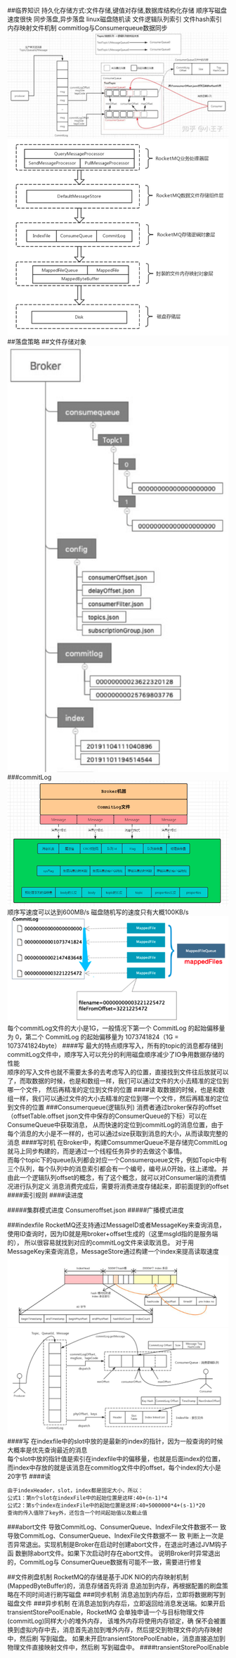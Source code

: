 ##临界知识
持久化存储方式:文件存储,键值对存储,数据库结构化存储
顺序写磁盘速度很快
同步落盘,异步落盘
linux磁盘随机读
文件逻辑队列索引
文件hash索引
内存映射文件机制
commitlog与Consumerqueue数据同步
![](.z_06_分布式_消息队列_rocketmq_04_持久化存储_存储结构_刷盘策略_同步_异步_images/03bbe137.png)
![](.z_06_分布式_消息队列_rocketmq_04_持久化存储_存储结构_刷盘策略_同步_异步_images/46c813af.png)
##落盘策略
##文件存储对象
![](.z_06_分布式_消息队列_rocketmq_04_持久化存储_存储结构_刷盘策略_同步_异步_images/8803dcc9.png)
###commitLog
![](.z_06_分布式_消息队列_rocketmq_04_持久化存储_存储结构_刷盘策略_同步_异步_images/30b80e05.png)
顺序写速度可以达到600MB/s
磁盘随机写的速度只有大概100KB/s
![](.z_06_分布式_消息队列_rocketmq_04_持久化存储_存储结构_images/4fa17723.png)
每个commitLog文件的大小是1G，一般情况下第一个 CommitLog 的起始偏移量为 0，第二个 CommitLog 的起始偏移量为 1073741824（1G = 1073741824byte）
####写
最大的特点顺序写入，所有的topic的消息都存储到commitLog文件中，顺序写入可以充分的利用磁盘顺序减少了IO争用数据存储的性能  
顺序的写入文件也就不需要太多的去考虑写入的位置，直接找到文件往后放就可以了，而取数据的时候，也是和数组一样，我们可以通过文件的大小去精准的定位到哪一个文件，
然后再精准的定位到文件的位置
####读
取数据的时候，也是和数组一样，我们可以通过文件的大小去精准的定位到哪一个文件，然后再精准的定位到文件的位置
###Consumerqueue(逻辑队列)
消费者通过broker保存的offset（offsetTable.offset json文件中保存的ConsumerQueue的下标）可以在ConsumeQueue中获取消息，
从而快速的定位到commitLog的消息位置，由于每个消息的大小是不一样的，也可以通过size获取到消息的大小，从而读取完整的消息
####写时机
在Broker中，构建ComsummerQueue不是存储完CommitLog就马上同步构建的，而是通过一个线程任务异步的去做这个事情。  
而每个topic下的queue队列都会对应一个Consumerqueue文件，例如Topic中有三个队列，每个队列中的消息索引都会有一个编号，编号从0开始，往上递增。
并由此一个逻辑队列offset的概念，有了这个概念，就可以对Consumer端的消费情况进行队列定义
消息消费完成后，需要将消费进度存储起来，即前面提到的offset
####索引规则
####读进度

#####集群模式进度
Consumeroffset.json
#####广播模式进度

###indexfile
[](https://www.codenong.com/cs109720179/)
[](https://jishuin.proginn.com/p/763bfbd690f3)
RocketMQ还支持通过MessageID或者MessageKey来查询消息，使用ID查询时，因为ID就是用broker+offset生成的（这里msgId指的是服务端的），
所以很容易就找到对应的commitLog文件来读取消息。
对于用MessageKey来查询消息，MessageStore通过构建一个index来提高读取速度
![](.z_06_分布式_消息队列_rocketmq_04_持久化存储_存储结构_刷盘策略_同步_异步_images/053c3470.png)
![](.z_06_分布式_消息队列_rocketmq_04_持久化存储_存储结构_刷盘策略_同步_异步_images/76657eca.png)
####写
在indexfile中的slot中放的是最新的index的指针，因为一般查询的时候大概率是优先查询最近的消息  
每个slot中放的指针值是索引在indexfile中的偏移量，也就是后面index的位置，而index中存放的就是该消息在commitlog文件中的offset，每个index的大小是20字节
####读
```asp
由于indexHeader，slot，index都是固定大小，所以：
公式1：第n个slot在indexFile中的起始位置是这样:40+(n-1)*4
公式2：第s个index在indexFile中的起始位置是这样:40+5000000*4+(s-1)*20
查询的传入值除了key外，还包含一个时间起始值以及截止值
```

###abort文件
导致CommitLog、ConsumerQueue、IndexFile文件数据不一 致导致CommitLog、ConsumerQueue、IndexFile文件数据不一 致
判断上一次是否异常退出。实现机制是Broker在启动时创建abort文件，在退出时通过JVM钩子函 数删除abort文件。如果下次启动时存在abort文件。
说明Broker时异常退出的，CommitLog与 ConsumerQueue数据有可能不一致，需要进行修复

##文件刷盘机制
RocketMQ的存储是基于JDK NIO的内存映射机制(MappedByteBuffer)的，消息存储首先将消
息追加到内存，再根据配置的刷盘策略在不同时间进行刷写磁盘
###同步机制
消息追加到内存后，立即将数据刷写到磁盘文件
###异步机制
在消息追加到内存后，立即返回给消息发送端。如果开启transientStorePoolEnable，RocketMQ 会单独申请一个与目标物理文件(commitLog)同样大小的堆外内存，
该堆外内存将使用内存锁定，确 保不会被置换到虚拟内存中去，消息首先追加到堆外内存，然后提交到物理文件的内存映射中，然后刷 写到磁盘。
如果未开启transientStorePoolEnable，消息直接追加到物理文件直接映射文件中，然后刷 写到磁盘中。
####transientStorePoolEnable
